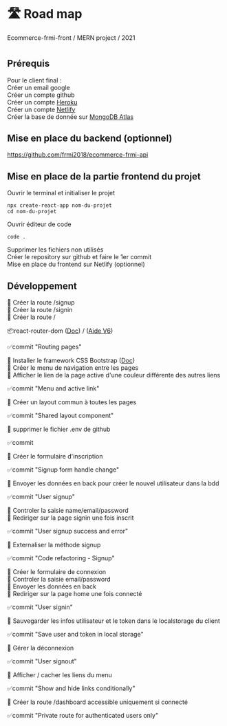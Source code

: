 # 🛣️ Road map

Ecommerce-frmi-front / MERN project / 2021

#

## Prérequis

Pour le client final :  
Créer un email google  
Créer un compte github  
Créer un compte [Heroku](https://www.heroku.com/)  
Créer un compte [Netlify](https://www.netlify.com/)  
Créer la base de donnée sur [MongoDB Atlas](https://www.mongodb.com/)

## Mise en place du backend (optionnel)

https://github.com/frmi2018/ecommerce-frmi-api

## Mise en place de la partie frontend du projet

Ouvrir le terminal et initialiser le projet

`npx create-react-app nom-du-projet`  
`cd nom-du-projet`

Ouvrir éditeur de code

`code .`

Supprimer les fichiers non utilisés  
Créer le repository sur github et faire le 1er commit  
Mise en place du frontend sur Netlify (optionnel)

## Développement

🎫 Créer la route /signup  
🎫 Créer la route /signin  
🎫 Créer la route /

📦react-router-dom ([Doc](https://www.npmjs.com/package/react-router-dom)) / ([Aide V6](https://www.youtube.com/watch?v=hOg-hJDw1NM&t=4s))

✅commit "Routing pages"

🎫 Installer le framework CSS Bootstrap ([Doc](https://getbootstrap.com/))  
🎫 Créer le menu de navigation entre les pages  
🎫 Afficher le lien de la page active d'une couleur différente des autres liens

✅commit "Menu and active link"

🎫 Créer un layout commun à toutes les pages

✅commit "Shared layout component"

🎫 supprimer le fichier .env de github

✅commit

🎫 Créer le formulaire d'inscription

✅commit "Signup form handle change"

🎫 Envoyer les données en back pour créer le nouvel utilisateur dans la bdd

✅commit "User signup"

🎫 Controler la saisie name/email/password  
🎫 Rediriger sur la page signin une fois inscrit

✅commit "User signup success and error"

🎫 Externaliser la méthode signup

✅commit "Code refactoring - Signup"

🎫 Créer le formulaire de connexion  
🎫 Controler la saisie email/password  
🎫 Envoyer les données en back  
🎫 Rediriger sur la page home une fois connecté

✅commit "User signin"

🎫 Sauvegarder les infos utilisateur et le token dans le localstorage du client

✅commit "Save user and token in local storage"

🎫 Gérer la déconnexion

✅commit "User signout"

🎫 Afficher / cacher les liens du menu

✅commit "Show and hide links conditionally"

🎫 Créer la route /dashboard accessible uniquement si connecté

✅commit "Private route for authenticated users only"
